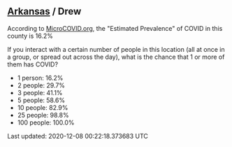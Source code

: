 
## [Arkansas](/united-states/arkansas) / Drew

According to [MicroCOVID.org](http://microcovid.org),
the "Estimated Prevalence" of COVID in this county is 16.2%

If you interact with a certain number of people in this location
(all at once in a group, or spread out across the day), what is the chance that
1 or more of them has COVID?

- 1 person: 16.2%
- 2 people: 29.7%
- 3 people: 41.1%
- 5 people: 58.6%
- 10 people: 82.9%
- 25 people: 98.8%
- 100 people: 100.0%

Last updated: 2020-12-08 00:22:18.373683 UTC
